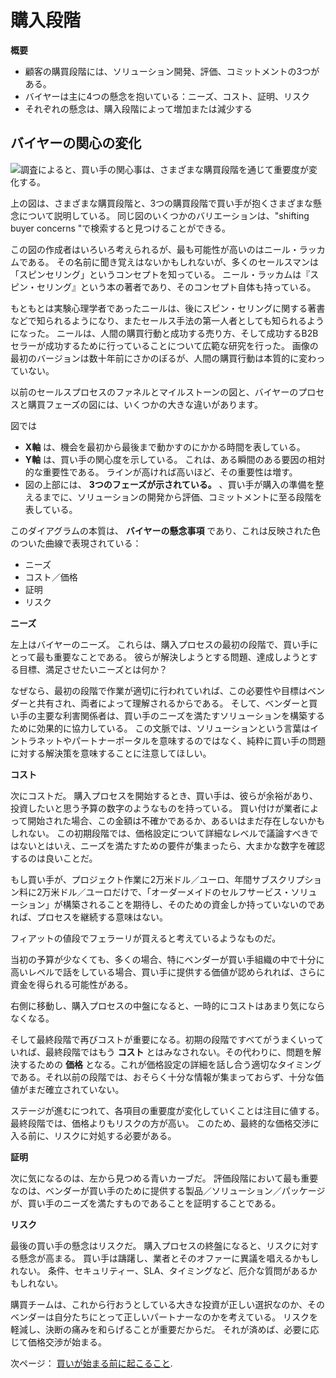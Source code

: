 # 購入段階

**概要**

* 顧客の購買段階には、ソリューション開発、評価、コミットメントの3つがある。
* バイヤーは主に4つの懸念を抱いている：ニーズ、コスト、証明、リスク
* それぞれの懸念は、購入段階によって増加または減少する

## バイヤーの関心の変化

![調査によると、買い手の関心事は、さまざまな購買段階を通じて重要度が変化する。](./buying-phases/images/01.png)

上の図は、さまざまな購買段階と、3つの購買段階で買い手が抱くさまざまな懸念について説明している。 同じ図のいくつかのバリエーションは、"shifting buyer concerns "で検索すると見つけることができる。

この図の作成者はいろいろ考えられるが、最も可能性が高いのはニール・ラッカムである。 その名前に聞き覚えはないかもしれないが、多くのセールスマンは「スピンセリング」というコンセプトを知っている。 ニール・ラッカムは『スピン・セリング』という本の著者であり、そのコンセプト自体も持っている。

もともとは実験心理学者であったニールは、後にスピン・セリングに関する著書などで知られるようになり、またセールス手法の第一人者としても知られるようになった。 ニールは、人間の購買行動と成功する売り方、そして成功するB2Bセラーが成功するために行っていることについて広範な研究を行った。 画像の最初のバージョンは数十年前にさかのぼるが、人間の購買行動は本質的に変わっていない。

以前のセールスプロセスのファネルとマイルストーンの図と、バイヤーのプロセスと購買フェーズの図には、いくつかの大きな違いがあります。

図では

* **X軸** は、機会を最初から最後まで動かすのにかかる時間を表している。
* **Y軸** は、買い手の関心度を示している。 これは、ある瞬間のある要因の相対的な重要性である。 ラインが高ければ高いほど、その重要性は増す。
* 図の上部には、 **3つのフェーズが示されている。** 、買い手が購入の準備を整えるまでに、ソリューションの開発から評価、コミットメントに至る段階を表している。

このダイアグラムの本質は、 **バイヤーの懸念事項** であり、これは反映された色のついた曲線で表現されている：

* ニーズ
* コスト／価格
* 証明
* リスク

**ニーズ**

左上はバイヤーのニーズ。 これらは、購入プロセスの最初の段階で、買い手にとって最も重要なことである。 彼らが解決しようとする問題、達成しようとする目標、満足させたいニーズとは何か？

なぜなら、最初の段階で作業が適切に行われていれば、この必要性や目標はベンダーと共有され、両者によって理解されるからである。 そして、ベンダーと買い手の主要な利害関係者は、買い手のニーズを満たすソリューションを構築するために効果的に協力している。 この文脈では、ソリューションという言葉はイントラネットやパートナーポータルを意味するのではなく、純粋に買い手の問題に対する解決策を意味することに注意してほしい。

**コスト**

次にコストだ。 購入プロセスを開始するとき、買い手は、彼らが余裕があり、投資したいと思う予算の数字のようなものを持っている。 買い付けが業者によって開始された場合、この金額は不確かであるか、あるいはまだ存在しないかもしれない。 この初期段階では、価格設定について詳細なレベルで議論すべきではないとはいえ、ニーズを満たすための要件が集まったら、大まかな数字を確認するのは良いことだ。

もし買い手が、プロジェクト作業に2万米ドル／ユーロ、年間サブスクリプション料に2万米ドル／ユーロだけで、「オーダーメイドのセルフサービス・ソリューション」が構築されることを期待し、そのための資金しか持っていないのであれば、プロセスを継続する意味はない。

フィアットの値段でフェラーリが買えると考えているようなものだ。

当初の予算が少なくても、多くの場合、特にベンダーが買い手組織の中で十分に高いレベルで話をしている場合、買い手に提供する価値が認められれば、さらに資金を得られる可能性がある。

右側に移動し、購入プロセスの中盤になると、一時的にコストはあまり気にならなくなる。

そして最終段階で再びコストが重要になる。初期の段階ですべてがうまくいっていれば、最終段階ではもう **コスト** とはみなされない。その代わりに、問題を解決するための **価格** となる。これが価格設定の詳細を話し合う適切なタイミングである。それ以前の段階では、おそらく十分な情報が集まっておらず、十分な価値がまだ確立されていない。

ステージが進むにつれて、各項目の重要度が変化していくことは注目に値する。 最終段階では、価格よりもリスクの方が高い。 このため、最終的な価格交渉に入る前に、リスクに対処する必要がある。

**証明**

次に気になるのは、左から見つめる青いカーブだ。 評価段階において最も重要なのは、ベンダーが買い手のために提供する製品／ソリューション／パッケージが、買い手のニーズを満たすものであることを証明することである。

**リスク**

最後の買い手の懸念はリスクだ。 購入プロセスの終盤になると、リスクに対する懸念が高まる。 買い手は躊躇し、業者とそのオファーに異議を唱えるかもしれない。 条件、セキュリティー、SLA、タイミングなど、厄介な質問があるかもしれない。

購買チームは、これから行おうとしている大きな投資が正しい選択なのか、そのベンダーは自分たちにとって正しいパートナーなのかを考えている。 リスクを軽減し、決断の痛みを和らげることが重要だからだ。 それが済めば、必要に応じて価格交渉が始まる。

次ページ： [買いが始まる前に起こること](./before-buying-starts.md).
